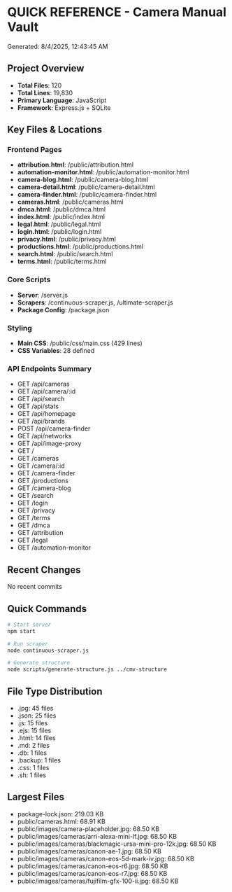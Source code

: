 # QUICK REFERENCE - Camera Manual Vault
Generated: 8/4/2025, 12:43:45 AM

## Project Overview
- **Total Files**: 120
- **Total Lines**: 19,830
- **Primary Language**: JavaScript
- **Framework**: Express.js + SQLite

## Key Files & Locations

### Frontend Pages
- **attribution.html**: /public/attribution.html
- **automation-monitor.html**: /public/automation-monitor.html
- **camera-blog.html**: /public/camera-blog.html
- **camera-detail.html**: /public/camera-detail.html
- **camera-finder.html**: /public/camera-finder.html
- **cameras.html**: /public/cameras.html
- **dmca.html**: /public/dmca.html
- **index.html**: /public/index.html
- **legal.html**: /public/legal.html
- **login.html**: /public/login.html
- **privacy.html**: /public/privacy.html
- **productions.html**: /public/productions.html
- **search.html**: /public/search.html
- **terms.html**: /public/terms.html

### Core Scripts
- **Server**: /server.js
- **Scrapers**: /continuous-scraper.js, /ultimate-scraper.js
- **Package Config**: /package.json

### Styling
- **Main CSS**: /public/css/main.css (429 lines)
- **CSS Variables**: 28 defined

### API Endpoints Summary
- GET /api/cameras
- GET /api/camera/:id
- GET /api/search
- GET /api/stats
- GET /api/homepage
- GET /api/brands
- POST /api/camera-finder
- GET /api/networks
- GET /api/image-proxy
- GET /
- GET /cameras
- GET /camera/:id
- GET /camera-finder
- GET /productions
- GET /camera-blog
- GET /search
- GET /login
- GET /privacy
- GET /terms
- GET /dmca
- GET /attribution
- GET /legal
- GET /automation-monitor

## Recent Changes
No recent commits

## Quick Commands
```bash
# Start server
npm start

# Run scraper
node continuous-scraper.js

# Generate structure
node scripts/generate-structure.js ../cmv-structure
```

## File Type Distribution
- .jpg: 45 files
- .json: 25 files
- .js: 15 files
- .ejs: 15 files
- .html: 14 files
- .md: 2 files
- .db: 1 files
- .backup: 1 files
- .css: 1 files
- .sh: 1 files

## Largest Files
- package-lock.json: 219.03 KB
- public/cameras.html: 68.91 KB
- public/images/camera-placeholder.jpg: 68.50 KB
- public/images/cameras/arri-alexa-mini-lf.jpg: 68.50 KB
- public/images/cameras/blackmagic-ursa-mini-pro-12k.jpg: 68.50 KB
- public/images/cameras/canon-ae-1.jpg: 68.50 KB
- public/images/cameras/canon-eos-5d-mark-iv.jpg: 68.50 KB
- public/images/cameras/canon-eos-r6.jpg: 68.50 KB
- public/images/cameras/canon-eos-r7.jpg: 68.50 KB
- public/images/cameras/fujifilm-gfx-100-ii.jpg: 68.50 KB
